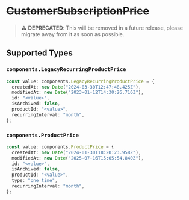 # ~~CustomerSubscriptionPrice~~

> :warning: **DEPRECATED**: This will be removed in a future release, please migrate away from it as soon as possible.


## Supported Types

### `components.LegacyRecurringProductPrice`

```typescript
const value: components.LegacyRecurringProductPrice = {
  createdAt: new Date("2024-03-30T12:47:48.425Z"),
  modifiedAt: new Date("2023-01-12T14:30:26.716Z"),
  id: "<value>",
  isArchived: false,
  productId: "<value>",
  recurringInterval: "month",
};
```

### `components.ProductPrice`

```typescript
const value: components.ProductPrice = {
  createdAt: new Date("2024-01-30T18:20:23.958Z"),
  modifiedAt: new Date("2025-07-16T15:05:54.840Z"),
  id: "<value>",
  isArchived: false,
  productId: "<value>",
  type: "one_time",
  recurringInterval: "month",
};
```

